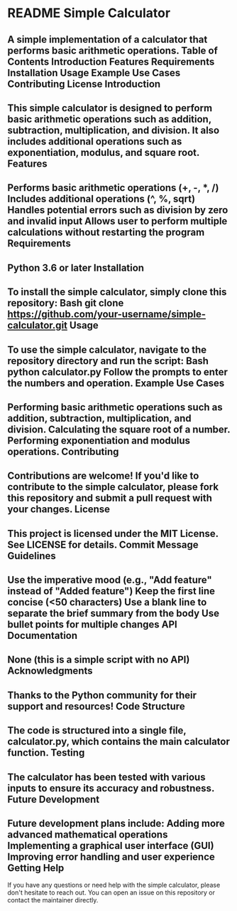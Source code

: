 README
Simple Calculator
=======================
A simple implementation of a calculator that performs basic arithmetic operations.
Table of Contents
Introduction
Features
Requirements
Installation
Usage
Example Use Cases
Contributing
License
Introduction
---------------
This simple calculator is designed to perform basic arithmetic operations such as addition, subtraction, multiplication, and division. It also includes additional operations such as exponentiation, modulus, and square root.
Features
------------
Performs basic arithmetic operations (+, -, *, /)
Includes additional operations (^, %, sqrt)
Handles potential errors such as division by zero and invalid input
Allows user to perform multiple calculations without restarting the program
Requirements
---------------
Python 3.6 or later
Installation
---------------
To install the simple calculator, simply clone this repository:
Bash
git clone https://github.com/your-username/simple-calculator.git
Usage
-----
To use the simple calculator, navigate to the repository directory and run the script:
Bash
python calculator.py
Follow the prompts to enter the numbers and operation.
Example Use Cases
--------------------
Performing basic arithmetic operations such as addition, subtraction, multiplication, and division.
Calculating the square root of a number.
Performing exponentiation and modulus operations.
Contributing
------------
Contributions are welcome! If you'd like to contribute to the simple calculator, please fork this repository and submit a pull request with your changes.
License
-------
This project is licensed under the MIT License. See LICENSE for details.
Commit Message Guidelines
-----------------------------
Use the imperative mood (e.g., "Add feature" instead of "Added feature")
Keep the first line concise (<50 characters)
Use a blank line to separate the brief summary from the body
Use bullet points for multiple changes
API Documentation
--------------------
None (this is a simple script with no API)
Acknowledgments
------------------
Thanks to the Python community for their support and resources!
Code Structure
-----------------
The code is structured into a single file, calculator.py, which contains the main calculator function.
Testing
---------
The calculator has been tested with various inputs to ensure its accuracy and robustness.
Future Development
---------------------
Future development plans include:
Adding more advanced mathematical operations
Implementing a graphical user interface (GUI)
Improving error handling and user experience
Getting Help
----------------
If you have any questions or need help with the simple calculator, please don't hesitate to reach out. You can open an issue on this repository or contact the maintainer directly.
